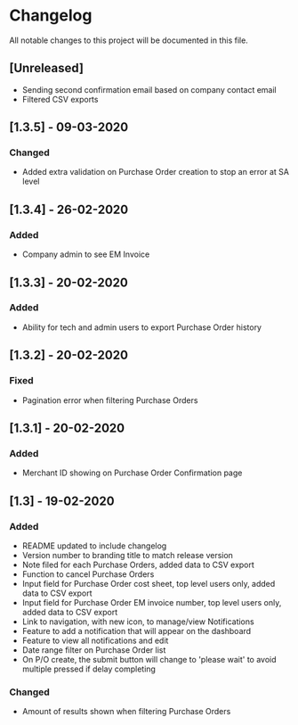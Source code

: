 # Changelog
All notable changes to this project will be documented in this file.

## [Unreleased]

- Sending second confirmation email based on company contact email
- Filtered CSV exports

## [1.3.5] - 09-03-2020
### Changed
- Added extra validation on Purchase Order creation to stop an error at SA level

## [1.3.4] - 26-02-2020
### Added
- Company admin to see EM Invoice

## [1.3.3] - 20-02-2020
### Added
- Ability for tech and admin users to export Purchase Order history

## [1.3.2] - 20-02-2020
### Fixed
- Pagination error when filtering Purchase Orders

## [1.3.1] - 20-02-2020
### Added
- Merchant ID showing on Purchase Order Confirmation page

## [1.3] - 19-02-2020
### Added
- README updated to include changelog
- Version number to branding title to match release version
- Note filed for each Purchase Orders, added data to CSV export
- Function to cancel Purchase Orders
- Input field for Purchase Order cost sheet, top level users only, added data to CSV export
- Input field for Purchase Order EM invoice number, top level users only, added data to CSV export
- Link to navigation, with new icon, to manage/view Notifications
- Feature to add a notification that will appear on the dashboard
- Feature to view all notifications and edit
- Date range filter on Purchase Order list
- On P/O create, the submit button will change to 'please wait' to avoid multiple pressed if delay completing

### Changed
- Amount of results shown when filtering Purchase Orders

